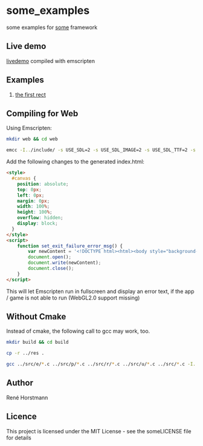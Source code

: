 # some_examples

some examples for [some](https://github.com/renehorstmann/some) framework

## Live demo
[livedemo](https://renehorstmann.github.io/some_examples) compiled with emscripten

## Examples
1. [the first rect](src/example_0.c)


## Compiling for Web

Using Emscripten:

```sh
mkdir web && cd web
```

```sh
emcc -I../include/ -s USE_SDL=2 -s USE_SDL_IMAGE=2 -s USE_SDL_TTF=2 -s USE_SDL_NET=2 -s FULL_ES3=1 -s SDL2_IMAGE_FORMATS='["png"]' --preload-file ../res -s ALLOW_MEMORY_GROWTH=1 -s ASYNCIFY=1 -s EXIT_RUNTIME=1 -DOPTION_GLES -DOPTION_SDL -DOPTION_TTF -DOPTION_SOCKET ../src/e/*.c ../src/p/*.c ../src/r/*.c ../src/u/*.c ../src/*.c -o index.html
```

Add the following changes to the generated index.html:
```html
<style>
  #canvas {
    position: absolute;
    top: 0px;
    left: 0px;
    margin: 0px;
    width: 100%;
    height: 100%;
    overflow: hidden;
    display: block;
  }
</style>
<script>
    function set_exit_failure_error_msg() {
        var newContent = '<!DOCTYPE html><html><body style="background-color:black;"><h1 style="color:white;">Potato Browsers are not supported!</h1><p style="color:silver;">Full WebGL2.0 is needed!</p></body></html>';
        document.open();
        document.write(newContent);
        document.close();
    }
</script>
```
This will let Emscripten run in fullscreen and display an error text, if the app / game is not able to run (WebGL2.0 support missing)

## Without Cmake

Instead of cmake, the following call to gcc may work, too.

```sh
mkdir build && cd build

cp -r ../res .

gcc ../src/e/*.c ../src/p/*.c ../src/r/*.c ../src/u/*.c ../src/*.c -I../include/ $(sdl2-config --cflags --libs) -lSDL2_image -lSDL2_ttf -lSDL2_net -lglew32 -lopengl32 -lglu32 -DOPTION_GLEW -DOPTION_SDL -DOPTION_TTF -DOPTION_SOCKET -o some_examples
```

## Author

René Horstmann

## Licence

This project is licensed under the MIT License - see the someLICENSE file for details